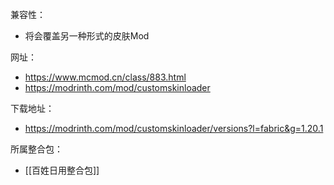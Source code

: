兼容性：
- 将会覆盖另一种形式的皮肤Mod

网址：
- https://www.mcmod.cn/class/883.html
- https://modrinth.com/mod/customskinloader

下载地址：
- https://modrinth.com/mod/customskinloader/versions?l=fabric&g=1.20.1

所属整合包：
- [[百姓日用整合包]]